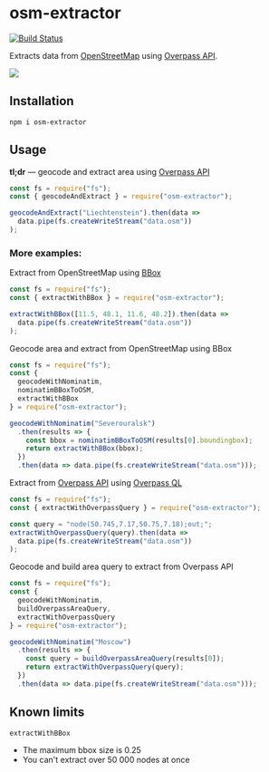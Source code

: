 # osm-extractor

[![Build Status](https://travis-ci.org/urbica/osm-extractor.svg?branch=master)](https://travis-ci.org/urbica/osm-extractor)

Extracts data from [OpenStreetMap](https://www.openstreetmap.org) using [Overpass API](https://overpass-turbo.eu/).

<img align="center" src="https://raw.githubusercontent.com/urbica/osm-extractor/master/Overpass_API.png" />

## Installation

```shell
npm i osm-extractor
```

## Usage

**tl;dr** — geocode and extract area using [Overpass API](https://overpass-turbo.eu/)

```js
const fs = require("fs");
const { geocodeAndExtract } = require("osm-extractor");

geocodeAndExtract("Liechtenstein").then(data =>
  data.pipe(fs.createWriteStream("data.osm"))
);
```

### More examples:

Extract from OpenStreetMap using [BBox](https://wiki.openstreetmap.org/wiki/Bounding_Box)

```js
const fs = require("fs");
const { extractWithBBox } = require("osm-extractor");

extractWithBBox([11.5, 48.1, 11.6, 48.2]).then(data =>
  data.pipe(fs.createWriteStream("data.osm"))
);
```

Geocode area and extract from OpenStreetMap using BBox

```js
const fs = require("fs");
const {
  geocodeWithNominatim,
  nominatimBBoxToOSM,
  extractWithBBox
} = require("osm-extractor");

geocodeWithNominatim("Severouralsk")
  .then(results => {
    const bbox = nominatimBBoxToOSM(results[0].boundingbox);
    return extractWithBBox(bbox);
  })
  .then(data => data.pipe(fs.createWriteStream("data.osm")));
```

Extract from [Overpass API](https://overpass-turbo.eu/) using [Overpass QL](https://wiki.openstreetmap.org/wiki/Overpass_API/Language_Guide)

```js
const fs = require("fs");
const { extractWithOverpassQuery } = require("osm-extractor");

const query = "node(50.745,7.17,50.75,7.18);out;";
extractWithOverpassQuery(query).then(data =>
  data.pipe(fs.createWriteStream("data.osm"))
);
```

Geocode and build area query to extract from Overpass API

```js
const fs = require("fs");
const {
  geocodeWithNominatim,
  buildOverpassAreaQuery,
  extractWithOverpassQuery
} = require("osm-extractor");

geocodeWithNominatim("Moscow")
  .then(results => {
    const query = buildOverpassAreaQuery(results[0]);
    return extractWithOverpassQuery(query);
  })
  .then(data => data.pipe(fs.createWriteStream("data.osm")));
```

## Known limits

`extractWithBBox`

- The maximum bbox size is 0.25
- You can't extract over 50 000 nodes at once
